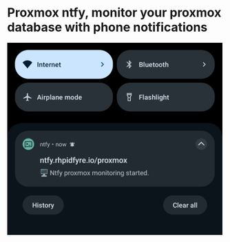 # Proxmox ntfy, monitor your proxmox database with phone notifications
<img src="docs/IMG_20250609_174259.jpg" width="500"/>